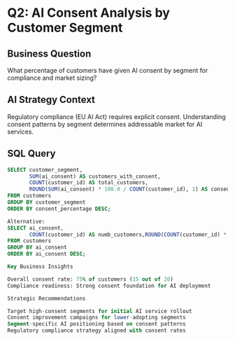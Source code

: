 # Q2: AI Consent Analysis by Customer Segment

## Business Question
What percentage of customers have given AI consent by segment for compliance and market sizing?

## AI Strategy Context
Regulatory compliance (EU AI Act) requires explicit consent. Understanding consent patterns by segment determines addressable market for AI services.

## SQL Query
```sql
SELECT customer_segment,
       SUM(ai_consent) AS customers_with_consent,
       COUNT(customer_id) AS total_customers,
       ROUND(SUM(ai_consent) * 100.0 / COUNT(customer_id), 1) AS consent_percentage
FROM customers
GROUP BY customer_segment
ORDER BY consent_percentage DESC;

Alternative:
SELECT ai_consent, 
       COUNT(customer_id) AS numb_customers,ROUND(COUNT(customer_id) * 100.0 / (SELECT COUNT(*) FROM customers), 1) AS percentage
FROM customers
GROUP BY ai_consent
ORDER BY ai_consent DESC;

Key Business Insights

Overall consent rate: 75% of customers (15 out of 20)
Compliance readiness: Strong consent foundation for AI deployment

Strategic Recommendations

Target high-consent segments for initial AI service rollout
Consent improvement campaigns for lower-adopting segments
Segment-specific AI positioning based on consent patterns
Regulatory compliance strategy aligned with consent rates
